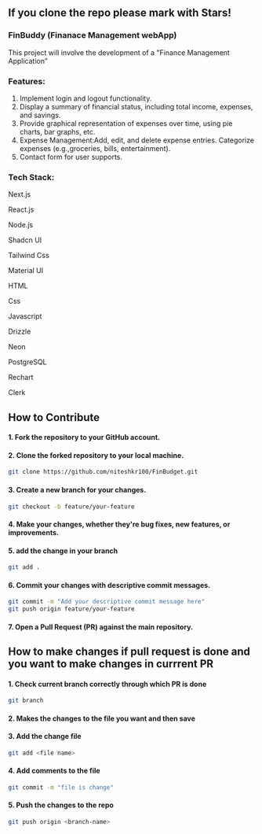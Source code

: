 ## If you clone the repo please mark with Stars!

### FinBuddy (Finanace Management webApp)
This project will involve the development of a "Finance Management Application”


### Features:
1. Implement login and logout functionality.
2. Display a summary of financial status, including total income, expenses, and savings.
3. Provide graphical representation of expenses over time, using pie charts, bar graphs, etc.
4. Expense Management:Add, edit, and delete expense entries. Categorize expenses (e.g.,groceries, bills, entertainment).
5. Contact form for user supports.

### Tech Stack:
  Next.js

  React.js

  Node.js

  Shadcn UI

  Tailwind Css

  Material UI

  HTML

  Css

  Javascript

  Drizzle

  Neon

  PostgreSQL

  Rechart

  Clerk


## How to Contribute

   #### 1. Fork the repository to your GitHub account.
   #### 2. Clone the forked repository to your local machine.
   ```bash
   git clone https://github.com/niteshkr100/FinBudget.git
   ```
   #### 3. Create a new branch for your changes.
   ```bash
   git checkout -b feature/your-feature
   ```
   #### 4. Make your changes, whether they're bug fixes, new features, or improvements.
   #### 5. add the change in your branch
   ```bash
   git add .
   ```
   #### 6. Commit your changes with descriptive commit messages.
   ```bash
   git commit -m "Add your descriptive commit message here"
   git push origin feature/your-feature
   ```
   #### 7. Open a Pull Request (PR) against the main repository.
   

## How to make changes if pull request is done and you want to make changes in currrent PR

 #### 1. Check current branch correctly through  which PR is done
   ```bash
   git branch
   ```
#### 2. Makes the changes to the file you want and then save
#### 3. Add the change file
   ```bash
   git add <file name>
   ```
#### 4. Add comments to the file
   ```bash
   git commit -m "file is change"
   ```
#### 5. Push the changes to the repo
   ```bash
   git push origin <branch-name> 
   ```
    
 
